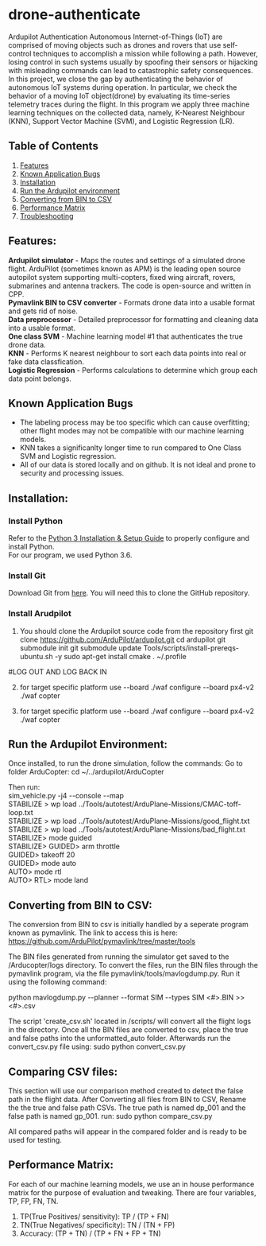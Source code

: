 # drone-authenticate
Ardupilot Authentication
Autonomous Internet-of-Things (IoT) are comprised of moving objects such as drones and rovers that use self-control techniques to accomplish a mission while following a path. However, losing control in such systems usually by spoofing their sensors or hijacking with misleading commands can lead to catastrophic safety consequences. In this project, we close the gap by authenticating the behavior of autonomous IoT systems during operation. In particular, we check the behavior of a moving IoT object(drone) by evaluating its time-series telemetry traces during the flight. In this program we apply three machine learning techniques on the collected data, namely, K-Nearest Neighbour (KNN), Support Vector Machine (SVM), and Logistic Regression (LR). 


## Table of Contents
1. [Features](#Features)
2. [Known Application Bugs](#Known-Application-Bugs)
3. [Installation](#Installation)
4. [Run the Ardupilot environment](#Run-the-PyScan-virtual-environment)
5. [Converting from BIN to CSV](#converting)
6. [Performance Matrix](#matrix)
7. [Troubleshooting](#Troubleshooting)



## Features:
**Ardupilot simulator** - Maps the routes and settings of a simulated drone flight. ArduPilot (sometimes known as APM) is the leading open source autopilot system supporting multi-copters, fixed wing aircraft, rovers, submarines and antenna trackers. The code is open-source and written in CPP. <br>
**Pymavlink BIN to CSV converter** - Formats drone data into a usable format and gets rid of noise. <br>
**Data preprocessor** - Detailed preprocessor for formatting and cleaning data into a usable format. <br>
**One class SVM** - Machine learning model #1 that authenticates the true drone data. <br>
**KNN** - Performs K nearest neighbour to sort each data points into real or fake data classfication. <br>
**Logistic Regression** - Performs calculations to determine which group each data point belongs. <br>


## Known Application Bugs
- The labeling process may be too specific which can cause overfitting; other flight modes may not be compatible with our machine learning models. <br>
- KNN takes a significanlty longer time to run compared to One Class SVM and Logistic regression. <br>
- All of our data is stored locally and on github. It is not ideal and prone to security and processing issues. <br>

## Installation:

### Install Python
Refer to the [Python 3 Installation & Setup Guide](https://realpython.com/installing-python/) to properly configure and install Python. \
For our program, we used Python 3.6. 

### Install Git
Download Git from [here](https://git-scm.com/downloads). You will need this to clone the GitHub repository.

### Install Arudpilot
1.	You should clone the Ardupilot source code from the repository first
git clone https://github.com/ArduPilot/ardupilot.git
cd ardupilot
git submodule init
git submodule update
Tools/scripts/install-prereqs-ubuntu.sh -y
sudo apt-get install cmake
. ~/.profile

#LOG OUT AND LOG BACK IN

2. for target specific platform use --board
./waf configure --board px4-v2
./waf copter

3. for target specific platform use --board
./waf configure --board px4-v2
./waf copter


## Run the Ardupilot Environment:

Once installed, to run the drone simulation, follow the commands: 
Go to folder ArduCopter:
cd ~/../ardupilot/ArduCopter

Then run: <br> 
sim_vehicle.py -j4 --console --map <br> 
STABILIZE > wp load ../Tools/autotest/ArduPlane-Missions/CMAC-toff-loop.txt <br> 
STABILIZE > wp load ../Tools/autotest/ArduPlane-Missions/good_flight.txt <br> 
STABILIZE > wp load ../Tools/autotest/ArduPlane-Missions/bad_flight.txt <br> 
STABILIZE> mode guided <br> 
STABILIZE> GUIDED> arm throttle <br> 
GUIDED> takeoff 20 <br> 
GUIDED> mode auto <br> 
AUTO> mode rtl <br> 
AUTO> RTL> mode land <br> 

## Converting from BIN to CSV:
The conversion from BIN to csv is initially handled by a seperate program known as pymavlink. The link to access this is here:
https://github.com/ArduPilot/pymavlink/tree/master/tools

The BIN files generated from running the simulator get saved to the /Arducopter/logs directory. To convert the files, run the BIN files through the pymavlink program, via the file pymavlink/tools/mavlogdump.py. Run it using the following command:

  python mavlogdump.py --planner --format SIM --types SIM <#>.BIN >> <#>.csv

The script 'create_csv.sh' located in /scripts/ will convert all the flight logs in the directory.
Once all the BIN files are converted to csv, place the true and false paths into the unformatted_auto folder. Afterwards run the convert_csv.py file using:
sudo python convert_csv.py

## Comparing CSV files:
This section will use our comparison method created to detect the false path in the flight data.
After Converting all files from BIN to CSV, Rename the the true and false path CSVs. The true path is named dp_001 and the false path is named gp_001.
run:
sudo python compare_csv.py

All compared paths will appear in the compared folder and is ready to be used for testing.

## Performance Matrix: 
For each of our machine learning models, we use an in house performance matrix for the purpose of evaluation and tweaking. There are four variables, TP, FP, FN, TN.
1) TP(True Positives/ sensitivity): TP / (TP + FN) 
2) TN(True Negatives/ specificity): TN / (TN + FP)
3) Accuracy: (TP + TN) / (TP + FN + FP + TN)




